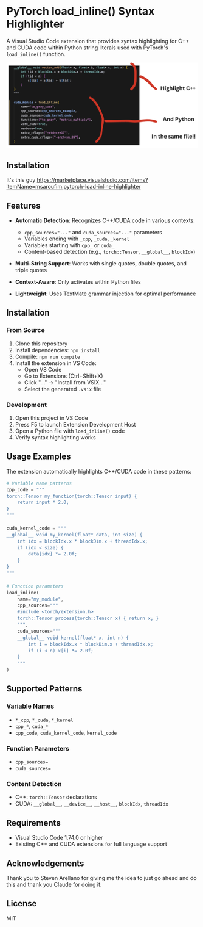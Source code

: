 # PyTorch load_inline() Syntax Highlighter

A Visual Studio Code extension that provides syntax highlighting for C++ and CUDA code within Python string literals used with PyTorch's `load_inline()` function.

![screen.png](img/screen.png)

## Installation

It's this guy
https://marketplace.visualstudio.com/items?itemName=msaroufim.pytorch-load-inline-highlighter

## Features

- **Automatic Detection**: Recognizes C++/CUDA code in various contexts:
  - `cpp_sources="..."` and `cuda_sources="..."` parameters
  - Variables ending with `_cpp`, `_cuda`, `_kernel`
  - Variables starting with `cpp_` or `cuda_`
  - Content-based detection (e.g., `torch::Tensor`, `__global__`, `blockIdx`)

- **Multi-String Support**: Works with single quotes, double quotes, and triple quotes
- **Context-Aware**: Only activates within Python files
- **Lightweight**: Uses TextMate grammar injection for optimal performance

## Installation

### From Source

1. Clone this repository
2. Install dependencies: `npm install`
3. Compile: `npm run compile`
4. Install the extension in VS Code:
   - Open VS Code
   - Go to Extensions (Ctrl+Shift+X)
   - Click "..." → "Install from VSIX..."
   - Select the generated `.vsix` file

### Development

1. Open this project in VS Code
2. Press F5 to launch Extension Development Host
3. Open a Python file with `load_inline()` code
4. Verify syntax highlighting works

## Usage Examples

The extension automatically highlights C++/CUDA code in these patterns:

```python
# Variable name patterns
cpp_code = """
torch::Tensor my_function(torch::Tensor input) {
    return input * 2.0;
}
"""

cuda_kernel_code = """
__global__ void my_kernel(float* data, int size) {
    int idx = blockIdx.x * blockDim.x + threadIdx.x;
    if (idx < size) {
        data[idx] *= 2.0f;
    }
}
"""

# Function parameters
load_inline(
    name="my_module",
    cpp_sources="""
    #include <torch/extension.h>
    torch::Tensor process(torch::Tensor x) { return x; }
    """,
    cuda_sources="""
    __global__ void kernel(float* x, int n) {
        int i = blockIdx.x * blockDim.x + threadIdx.x;
        if (i < n) x[i] *= 2.0f;
    }
    """
)
```

## Supported Patterns

### Variable Names
- `*_cpp`, `*_cuda`, `*_kernel`
- `cpp_*`, `cuda_*` 
- `cpp_code`, `cuda_kernel_code`, `kernel_code`

### Function Parameters
- `cpp_sources=`
- `cuda_sources=`

### Content Detection
- C++: `torch::Tensor` declarations
- CUDA: `__global__`, `__device__`, `__host__`, `blockIdx`, `threadIdx`

## Requirements

- Visual Studio Code 1.74.0 or higher
- Existing C++ and CUDA extensions for full language support

## Acknowledgements

Thank you to Steven Arellano for giving me the idea to just go ahead and do this and thank you Claude for doing it.

## License

MIT